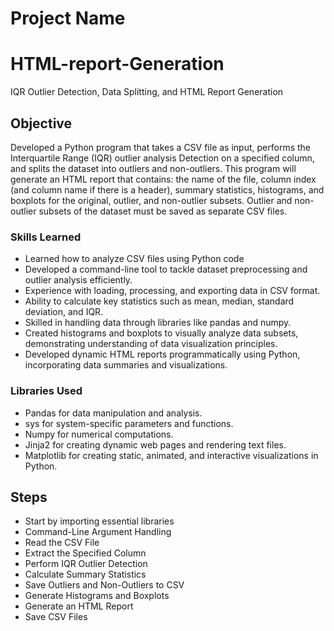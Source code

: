 # Project Name 
# HTML-report-Generation
IQR Outlier Detection, Data Splitting, and HTML Report Generation

## Objective
Developed a Python program that takes a CSV file as input, performs the Interquartile Range (IQR) outlier analysis 
Detection on a specified column, and splits the dataset into outliers and non-outliers. This program will generate an HTML report that contains: the name of the file, column index (and column name if there is a header), summary statistics, histograms, and boxplots for the original, outlier, and non-outlier subsets. Outlier and non-outlier subsets of the dataset must be saved as separate CSV files. 

### Skills Learned

- Learned how to analyze CSV files using Python code
- Developed a command-line tool to tackle dataset preprocessing and outlier analysis efficiently.
- Experience with loading, processing, and exporting data in CSV format.
- Ability to calculate key statistics such as mean, median, standard deviation, and IQR.
- Skilled in handling data through libraries like pandas and numpy.
- Created histograms and boxplots to visually analyze data subsets, demonstrating understanding of data visualization principles.
- Developed dynamic HTML reports programmatically using Python, incorporating data summaries and visualizations.

### Libraries Used

- Pandas for data manipulation and analysis.
- sys for system-specific parameters and functions.
- Numpy for numerical computations.
- Jinja2 for creating dynamic web pages and rendering text files.
- Matplotlib for creating static, animated, and interactive visualizations in Python.

## Steps
- Start by importing essential libraries
- Command-Line Argument Handling
- Read the CSV File
- Extract the Specified Column
- Perform IQR Outlier Detection
- Calculate Summary Statistics
- Save Outliers and Non-Outliers to CSV
- Generate Histograms and Boxplots
- Generate an HTML Report
- Save CSV Files
